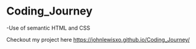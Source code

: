 # Coding_Journey

-Use of semantic HTML and CSS

Checkout my project here https://johnlewisxo.github.io/Coding_Journey/
